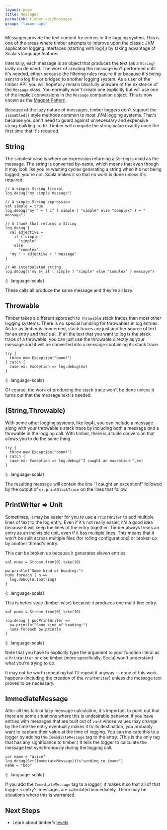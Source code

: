```yaml
---
layout: page
title: Messages
permalink: timber-api/Messages
group: "timber-api"
---
```


Messages provide the text content for entries in the logging system. This is one of the areas where timber attempts
to improve upon the classic JVM application logging interfaces (starting with log4j) by taking advantage of
Scala's language features.

Internally, each message is an object that produces the text (as a `String`) lazily on demand.  The work of creating
the message isn't performed until it's needed, either because the filtering rules require it or because it's being
sent to a log file or bridged to another logging system.  As a user of the timber API, you will hopefully remain
blissfully unaware of the existence of the `Message` class. You normally won't create one explicitly but will use
one of the implicit conversions in the `Message` companion object.  This is now known as the
[Magnet Pattern](http://spray.io/blog/2012-12-13-the-magnet-pattern/).

Because of the lazy nature of messages, timber loggers don't support the `isEnabled()` style methods common to most
JVM logging systems.  That's because you don't need to guard against unnecessary and expensive string-building code.
Timber will compute the string value exactly once the first time that it's required.

## String

The simplest case is where an expression returning a `String` is used as the message.  The string is converted by-name,
which means that even though it may look like you're wasting cycles generating a string when it's not being logged,
you're not.  Scala makes it so that no work is done unless it's required.

~~~~
// A simple String literal
log.debug("my simple message")

// A simple String expression
val simple = true
log.debug("my " + ( if ( simple ) "simple" else "complex" ) + " message")

// A thunk that returns a String
log.debug {
  val adjective =
    if ( simple )
      "simple"
    else
      "complex"
  "my " + adjective + " message"
}

// An interpolated string
log.debug(s"my ${ if ( simple ) "simple" else "complex" } message")
~~~~
{: .language-scala}

These calls all produce the same message and they're all lazy.

## Throwable

Timber takes a different approach to `Throwable` stack traces than most other logging systems.  There is no special
handling for throwables in log entries.  As far as timber is concerned, stack traces are just another source of text
for an entry and that's all.  If all the text that you want to log is the stack trace of a throwable, you can just use
the throwable directly as your message and it will be converted into a message containing its stack trace.

~~~~
try {
  throw new Exception("boom!")
} catch {
  case ex: Exception => log.debug(ex)
}
~~~~
{: .language-scala}

Of course, the work of producing the stack trace won't be done unless it turns out that the message text is needed.

## (String,Throwable)

With some other logging systems, like log4j, you can include a message along with your throwable's stack trace by
including both a message _and_ a throwable in the logging call.  With timber, there is a tuple conversion that allows
you to do the same thing.

~~~~
try {
  throw new Exception("boom!")
} catch {
  case ex: Exception => log.debug("I caught an exception!",ex)
}
~~~~
{: .language-scala}

The resulting message will contain the line "I caught an exception!" followed by the output of `ex.printStackTrace`
on the lines that follow.

## PrintWriter => Unit

Sometimes, it may be easier for you to use a `PrintWriter` to add multiple lines of text to the log entry. Even if
it's not really easier, it's a good idea because it will keep the lines of the entry together. Timber always treats
an entry as an indivisible unit, even if it has multiple lines.  This means that it won't be split across multiple
files (for rolling configurations) or broken up by another thread's entry.

This can be broken up because it generates eleven entries.

~~~~
val nums = Stream.from(0).take(10)

pw.println("Some kind of heading:")
nums foreach { n =>
  log.debug(n.toString)
}
~~~~
{: .language-scala}

This is better style (timber-wise) because it produces one multi-line entry.

~~~~
val nums = Stream.from(0).take(10)

log.debug { pw:PrintWriter =>
  pw.println("Some kind of heading:")
  nums foreach pw.println
}
~~~~
{: .language-scala}


Note that you have to explicitly type the argument to your function literal as a `PrintWriter` or else timber (more
specifically, Scala) won't understand what you're trying to do.

It may not be worth repeating but I'll repeat it anyway -- none of this work happens (including the creation of the
`PrintWriter`) unless the message text proves to be necessary.

## ImmediateMessage

After all this talk of lazy message calculation, it's important to point out that there are some situations where this
is undesirable behavior. If you have entries with messages that are built out of `var`s whose values may change by
the time the entry eventually makes it to its destination, you probably want to capture their value at the time of
logging. You can indicate this to a logger by adding the `ImmediateMessage` tag to the entry. (This is the only
tag that has any significance to timber.)  It tells the logger to calculate the message text synchronously during the
logging call.

~~~~
var name = "alice"
log.debug(Set(ImmediateMessage))(s"sending to $name")
name = "bob"
~~~~
{: .language-scala}

If you add the `ImmediateMessage` tag to a _logger_, it makes it so that all of that logger's entry's messages are
calculated immediately.  There may be situations where this is warranted.

## Next Steps

* Learn about timber's [levels](Levels).
